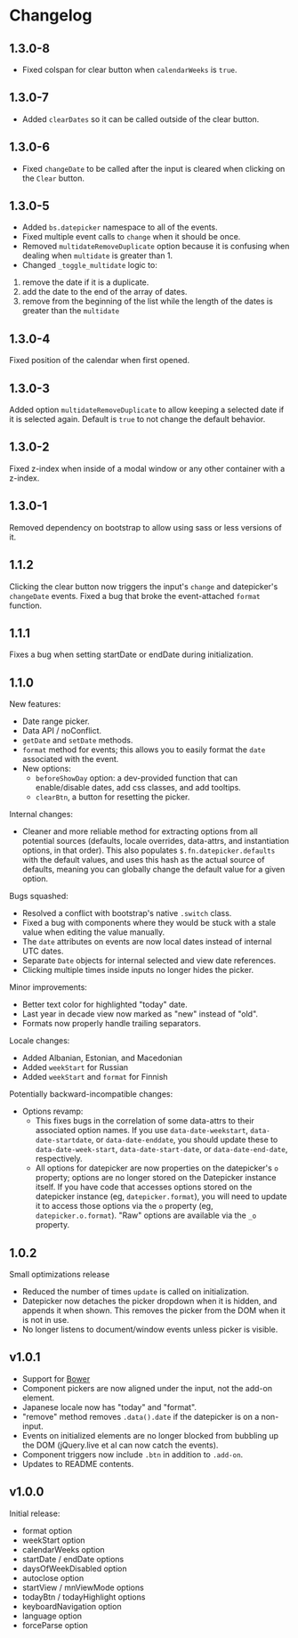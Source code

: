 Changelog
=========

1.3.0-8
----------

* Fixed colspan for clear button when ```calendarWeeks``` is ```true```.

1.3.0-7
----------

* Added ```clearDates``` so it can be called outside of the clear button.

1.3.0-6
----------

* Fixed ```changeDate``` to be called after the input is cleared when clicking on the ```Clear``` button.

1.3.0-5
----------

* Added ```bs.datepicker``` namespace to all of the events.
* Fixed multiple event calls to ```change``` when it should be once.
* Removed ```multidateRemoveDuplicate``` option because it is confusing when dealing when ```multidate``` is greater than 1.
* Changed ```_toggle_multidate``` logic to:
 1. remove the date if it is a duplicate.
 2. add the date to the end of the array of dates.
 3. remove from the beginning of the list while the length of the dates is greater than the ```multidate```

1.3.0-4
----------

Fixed position of the calendar when first opened.

1.3.0-3
----------

Added option ```multidateRemoveDuplicate``` to allow keeping a selected date if it is selected again. Default is ```true``` to not change the default behavior.

1.3.0-2
----------

Fixed z-index when inside of a modal window or any other container with a z-index.

1.3.0-1
----------

Removed dependency on bootstrap to allow using sass or less versions of it.


1.1.2
----------

Clicking the clear button now triggers the input's `change` and datepicker's `changeDate` events.
Fixed a bug that broke the event-attached `format` function.


1.1.1
----------

Fixes a bug when setting startDate or endDate during initialization.


1.1.0
----------

New features:
* Date range picker.
* Data API / noConflict.
* `getDate` and `setDate` methods.
* `format` method for events; this allows you to easily format the `date` associated with the event.
* New options:
  * `beforeShowDay` option: a dev-provided function that can enable/disable dates, add css classes, and add tooltips.
  * `clearBtn`, a button for resetting the picker.

Internal changes:
* Cleaner and more reliable method for extracting options from all potential sources (defaults, locale overrides, data-attrs, and instantiation options, in that order).  This also populates `$.fn.datepicker.defaults` with the default values, and uses this hash as the actual source of defaults, meaning you can globally change the default value for a given option.

Bugs squashed:
* Resolved a conflict with bootstrap's native `.switch` class.
* Fixed a bug with components where they would be stuck with a stale value when editing the value manually.
* The `date` attributes on events are now local dates instead of internal UTC dates.
* Separate `Date` objects for internal selected and view date references.
* Clicking multiple times inside inputs no longer hides the picker.

Minor improvements:
* Better text color for highlighted "today" date.
* Last year in decade view now marked as "new" instead of "old".
* Formats now properly handle trailing separators.

Locale changes:
* Added Albanian, Estonian, and Macedonian
* Added `weekStart` for Russian
* Added `weekStart` and `format` for Finnish

Potentially backward-incompatible changes:
* Options revamp:
  * This fixes bugs in the correlation of some data-attrs to their associated option names.  If you use `data-date-weekstart`, `data-date-startdate`, or `data-date-enddate`, you should update these to `data-date-week-start`, `data-date-start-date`, or `data-date-end-date`, respectively.
  * All options for datepicker are now properties on the datepicker's `o` property; options are no longer stored on the Datepicker instance itself.  If you have code that accesses options stored on the datepicker instance (eg, `datepicker.format`), you will need to update it to access those options via the `o` property (eg, `datepicker.o.format`).  "Raw" options are available via the `_o` property.

1.0.2
----------

Small optimizations release

* Reduced the number of times `update` is called on initialization.
* Datepicker now detaches the picker dropdown when it is hidden, and appends it when shown.  This removes the picker from the DOM when it is not in use.
* No longer listens to document/window events unless picker is visible.

v1.0.1
------

* Support for [Bower](http://twitter.github.com/bower/)
* Component pickers are now aligned under the input, not the add-on element.
* Japanese locale now has "today" and "format".
* "remove" method removes `.data().date` if the datepicker is on a non-input.
* Events on initialized elements are no longer blocked from bubbling up the DOM (jQuery.live et al can now catch the events).
* Component triggers now include `.btn` in addition to `.add-on`.
* Updates to README contents.

v1.0.0
------

Initial release:

* format option
* weekStart option
* calendarWeeks option
* startDate / endDate options
* daysOfWeekDisabled option
* autoclose option
* startView / mnViewMode options
* todayBtn / todayHighlight options
* keyboardNavigation option
* language option
* forceParse option
